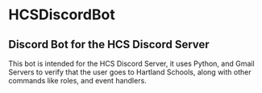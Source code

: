 # HCSDiscordBot
Discord Bot for the HCS Discord Server
---
This bot is intended for the HCS Discord Server, it uses Python, and Gmail Servers to verify that the user goes to Hartland
Schools, along with other commands like roles, and event handlers.
